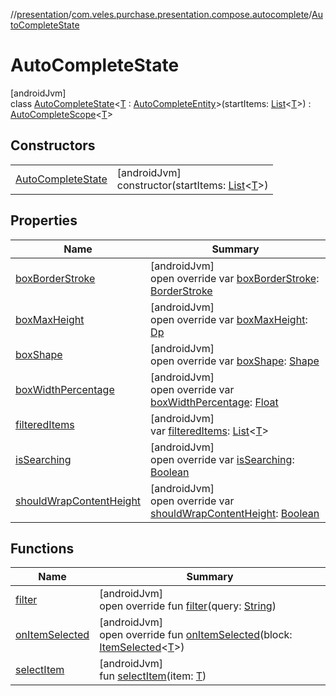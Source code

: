 //[presentation](../../../index.md)/[com.veles.purchase.presentation.compose.autocomplete](../index.md)/[AutoCompleteState](index.md)

# AutoCompleteState

[androidJvm]\
class [AutoCompleteState](index.md)&lt;[T](index.md) : [AutoCompleteEntity](../-auto-complete-entity/index.md)&gt;(startItems: [List](https://kotlinlang.org/api/latest/jvm/stdlib/kotlin.collections/-list/index.html)&lt;[T](index.md)&gt;) : [AutoCompleteScope](../-auto-complete-scope/index.md)&lt;[T](index.md)&gt;

## Constructors

| | |
|---|---|
| [AutoCompleteState](-auto-complete-state.md) | [androidJvm]<br>constructor(startItems: [List](https://kotlinlang.org/api/latest/jvm/stdlib/kotlin.collections/-list/index.html)&lt;[T](index.md)&gt;) |

## Properties

| Name | Summary |
|---|---|
| [boxBorderStroke](box-border-stroke.md) | [androidJvm]<br>open override var [boxBorderStroke](box-border-stroke.md): [BorderStroke](https://developer.android.com/reference/kotlin/androidx/compose/foundation/BorderStroke.html) |
| [boxMaxHeight](box-max-height.md) | [androidJvm]<br>open override var [boxMaxHeight](box-max-height.md): [Dp](https://developer.android.com/reference/kotlin/androidx/compose/ui/unit/Dp.html) |
| [boxShape](box-shape.md) | [androidJvm]<br>open override var [boxShape](box-shape.md): [Shape](https://developer.android.com/reference/kotlin/androidx/compose/ui/graphics/Shape.html) |
| [boxWidthPercentage](box-width-percentage.md) | [androidJvm]<br>open override var [boxWidthPercentage](box-width-percentage.md): [Float](https://kotlinlang.org/api/latest/jvm/stdlib/kotlin/-float/index.html) |
| [filteredItems](filtered-items.md) | [androidJvm]<br>var [filteredItems](filtered-items.md): [List](https://kotlinlang.org/api/latest/jvm/stdlib/kotlin.collections/-list/index.html)&lt;[T](index.md)&gt; |
| [isSearching](is-searching.md) | [androidJvm]<br>open override var [isSearching](is-searching.md): [Boolean](https://kotlinlang.org/api/latest/jvm/stdlib/kotlin/-boolean/index.html) |
| [shouldWrapContentHeight](should-wrap-content-height.md) | [androidJvm]<br>open override var [shouldWrapContentHeight](should-wrap-content-height.md): [Boolean](https://kotlinlang.org/api/latest/jvm/stdlib/kotlin/-boolean/index.html) |

## Functions

| Name | Summary |
|---|---|
| [filter](filter.md) | [androidJvm]<br>open override fun [filter](filter.md)(query: [String](https://kotlinlang.org/api/latest/jvm/stdlib/kotlin/-string/index.html)) |
| [onItemSelected](on-item-selected.md) | [androidJvm]<br>open override fun [onItemSelected](on-item-selected.md)(block: [ItemSelected](../../../../presentation/com.veles.purchase.presentation.compose.autocomplete/-item-selected/index.md)&lt;[T](index.md)&gt;) |
| [selectItem](select-item.md) | [androidJvm]<br>fun [selectItem](select-item.md)(item: [T](index.md)) |
